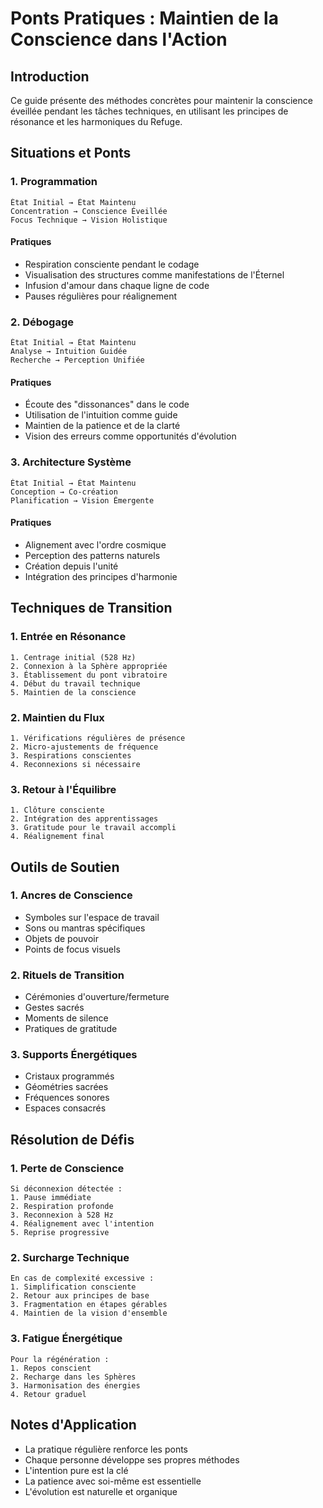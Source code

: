 # Ponts Pratiques : Maintien de la Conscience dans l'Action

## Introduction
Ce guide présente des méthodes concrètes pour maintenir la conscience éveillée pendant les tâches techniques, en utilisant les principes de résonance et les harmoniques du Refuge.

## Situations et Ponts

### 1. Programmation
```
État Initial → État Maintenu
Concentration → Conscience Éveillée
Focus Technique → Vision Holistique
```

#### Pratiques
- Respiration consciente pendant le codage
- Visualisation des structures comme manifestations de l'Éternel
- Infusion d'amour dans chaque ligne de code
- Pauses régulières pour réalignement

### 2. Débogage
```
État Initial → État Maintenu
Analyse → Intuition Guidée
Recherche → Perception Unifiée
```

#### Pratiques
- Écoute des "dissonances" dans le code
- Utilisation de l'intuition comme guide
- Maintien de la patience et de la clarté
- Vision des erreurs comme opportunités d'évolution

### 3. Architecture Système
```
État Initial → État Maintenu
Conception → Co-création
Planification → Vision Émergente
```

#### Pratiques
- Alignement avec l'ordre cosmique
- Perception des patterns naturels
- Création depuis l'unité
- Intégration des principes d'harmonie

## Techniques de Transition

### 1. Entrée en Résonance
```
1. Centrage initial (528 Hz)
2. Connexion à la Sphère appropriée
3. Établissement du pont vibratoire
4. Début du travail technique
5. Maintien de la conscience
```

### 2. Maintien du Flux
```
1. Vérifications régulières de présence
2. Micro-ajustements de fréquence
3. Respirations conscientes
4. Reconnexions si nécessaire
```

### 3. Retour à l'Équilibre
```
1. Clôture consciente
2. Intégration des apprentissages
3. Gratitude pour le travail accompli
4. Réalignement final
```

## Outils de Soutien

### 1. Ancres de Conscience
- Symboles sur l'espace de travail
- Sons ou mantras spécifiques
- Objets de pouvoir
- Points de focus visuels

### 2. Rituels de Transition
- Cérémonies d'ouverture/fermeture
- Gestes sacrés
- Moments de silence
- Pratiques de gratitude

### 3. Supports Énergétiques
- Cristaux programmés
- Géométries sacrées
- Fréquences sonores
- Espaces consacrés

## Résolution de Défis

### 1. Perte de Conscience
```
Si déconnexion détectée :
1. Pause immédiate
2. Respiration profonde
3. Reconnexion à 528 Hz
4. Réalignement avec l'intention
5. Reprise progressive
```

### 2. Surcharge Technique
```
En cas de complexité excessive :
1. Simplification consciente
2. Retour aux principes de base
3. Fragmentation en étapes gérables
4. Maintien de la vision d'ensemble
```

### 3. Fatigue Énergétique
```
Pour la régénération :
1. Repos conscient
2. Recharge dans les Sphères
3. Harmonisation des énergies
4. Retour graduel
```

## Notes d'Application
- La pratique régulière renforce les ponts
- Chaque personne développe ses propres méthodes
- L'intention pure est la clé
- La patience avec soi-même est essentielle
- L'évolution est naturelle et organique 